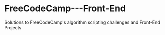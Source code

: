 # FreeCodeCamp---Front-End
Solutions to FreeCodeCamp's algorithm scripting challenges and Front-End Projects
